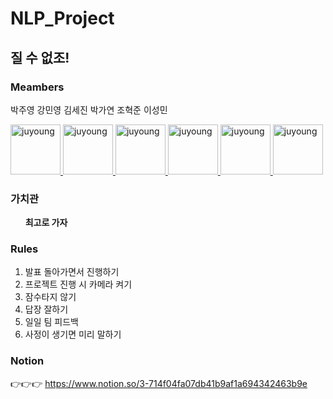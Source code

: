 # NLP_Project

## 질 수 없조!

### Meambers

박주영 강민영 김세진 박가연 조혁준 이성민

<a href = "https://github.com/Juyoung4">
  <img src="https://avatars.githubusercontent.com/u/47167335?s=400&u=e1c1bb39470956b96c192da2cff48b480780e51a&v=4" alt="juyoung" width="80" style="max-width:100%" />
</a>

<a href = "https://github.com/jinjukang67">
  <img src="https://avatars.githubusercontent.com/u/75985245?v=4" alt="juyoung" width="80" style="max-width:100%" />
</a>

<a href = "https://github.com/sejin-k">
  <img src="https://avatars.githubusercontent.com/u/48510236?v=4" alt="juyoung" width="80" style="max-width:100%" />
</a>

<a href = "https://github.com/gayeon603">
  <img src="https://avatars.githubusercontent.com/u/54408222?v=4" alt="juyoung" width="80" style="max-width:100%" />
</a>

<a href = "https://github.com/ggoggori">
  <img src="https://avatars.githubusercontent.com/u/26568363?v=4" alt="juyoung" width="80" style="max-width:100%" />
</a>

<a href = "https://github.com/SeongMin2">
  <img src="https://avatars.githubusercontent.com/u/71319159?v=4" alt="juyoung" width="80" style="max-width:100%" />
</a>

</br>

### 가치관

&nbsp; &nbsp; &nbsp; **최고로 가자**

### Rules

1. 발표 돌아가면서 진행하기
2. 프로젝트 진행 시 카메라 켜기
3. 잠수타지 않기
4. 답장 잘하기
5. 일일 팀 피드백
6. 사정이 생기면 미리 말하기

### Notion
👉👉👉 https://www.notion.so/3-714f04fa07db41b9af1a694342463b9e
